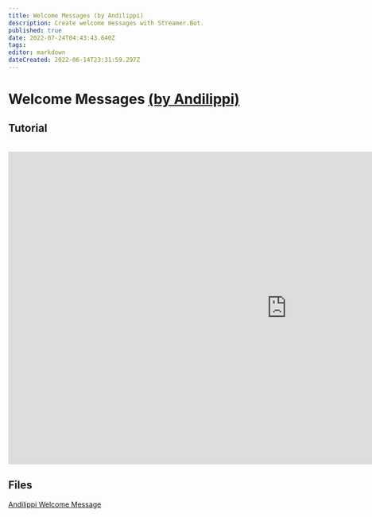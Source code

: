 ```yaml
---
title: Welcome Messages (by Andilippi)
description: Create welcome messages with Streamer.Bot.
published: true
date: 2022-07-24T04:43:43.640Z
tags: 
editor: markdown
dateCreated: 2022-06-14T23:31:59.297Z
---
```


# Welcome Messages [(by Andilippi)](https://www.twitch.tv/andilippi)
## Tutorial
<br>
<iframe width="1120" height="630" src="https://www.youtube.com/embed/ByBnM7_lh6A" title="YouTube video player" frameborder="0" allow="accelerometer; autoplay; clipboard-write; encrypted-media; gyroscope; picture-in-picture" allowfullscreen></iframe>

## Files
[Andilippi Welcome Message](https://cdn.discordapp.com/attachments/878288822620782612/879757058189176942/Andilippi_Welcome_Message.zip)